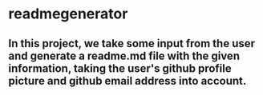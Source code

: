 # readmegenerator

## In this project, we take some input from the user and generate a readme.md file with the given information, taking the user's github profile picture and github email address into account.